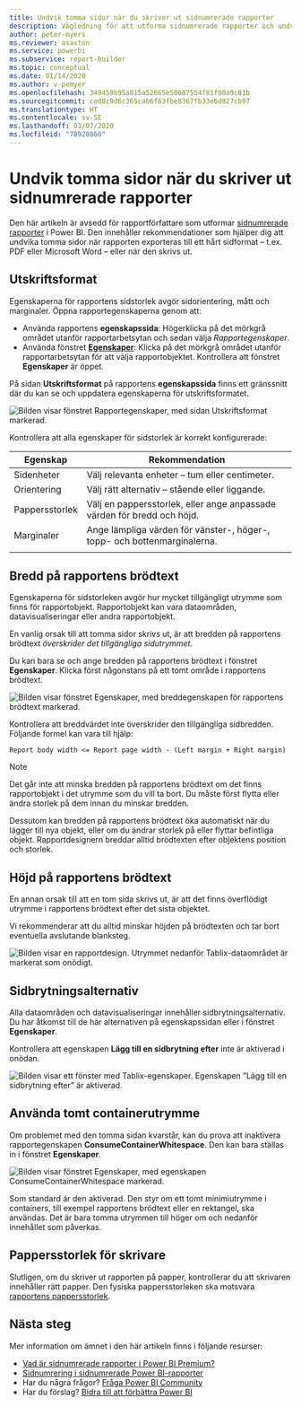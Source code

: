 ```yaml
---
title: Undvik tomma sidor när du skriver ut sidnumrerade rapporter
description: Vägledning för att utforma sidnumrerade rapporter och undvika tomma sidor vid utskrift.
author: peter-myers
ms.reviewer: asaxton
ms.service: powerbi
ms.subservice: report-builder
ms.topic: conceptual
ms.date: 01/14/2020
ms.author: v-pemyer
ms.openlocfilehash: 349459b95a815a52665e50687554f81f90a9c81b
ms.sourcegitcommit: ced8c9d6c365cab6f63fbe8367fb33e6d827cb97
ms.translationtype: HT
ms.contentlocale: sv-SE
ms.lasthandoff: 03/07/2020
ms.locfileid: "78920860"
---
```

# <a name="avoid-blank-pages-when-printing-paginated-reports"></a>Undvik tomma sidor när du skriver ut sidnumrerade rapporter

Den här artikeln är avsedd för rapportförfattare som utformar [sidnumrerade rapporter](../paginated-reports/paginated-reports-report-builder-power-bi.md) i Power BI. Den innehåller rekommendationer som hjälper dig att undvika tomma sidor när rapporten exporteras till ett hårt sidformat – t.ex. PDF eller Microsoft Word – eller när den skrivs ut.

## <a name="page-setup"></a>Utskriftsformat

Egenskaperna för rapportens sidstorlek avgör sidorientering, mått och marginaler. Öppna rapportegenskaperna genom att:

- Använda rapportens **egenskapssida**: Högerklicka på det mörkgrå området utanför rapportarbetsytan och sedan välja _Rapportegenskaper_.
- Använda fönstret [**Egenskaper**](../paginated-reports/paginated-reports-report-design-view.md#4-properties-pane): Klicka på det mörkgrå området utanför rapportarbetsytan för att välja rapportobjektet. Kontrollera att fönstret **Egenskaper** är öppet.

På sidan **Utskriftsformat** på rapportens **egenskapssida** finns ett gränssnitt där du kan se och uppdatera egenskaperna för utskriftsformatet.

![Bilden visar fönstret Rapportegenskaper, med sidan Utskriftsformat markerad.](media/report-paginated-blank-page/report-page-setup-properties.png)

Kontrollera att alla egenskaper för sidstorlek är korrekt konfigurerade:

|Egenskap|Rekommendation|
|---------|---------|
|Sidenheter|Välj relevanta enheter – tum eller centimeter.|
|Orientering|Välj rätt alternativ – stående eller liggande.|
|Pappersstorlek|Välj en pappersstorlek, eller ange anpassade värden för bredd och höjd.|
|Marginaler|Ange lämpliga värden för vänster-, höger-, topp- och bottenmarginalerna.|
|||

## <a name="report-body-width"></a>Bredd på rapportens brödtext

Egenskaperna för sidstorleken avgör hur mycket tillgängligt utrymme som finns för rapportobjekt. Rapportobjekt kan vara dataområden, datavisualiseringar eller andra rapportobjekt.

En vanlig orsak till att tomma sidor skrivs ut, är att bredden på rapportens brödtext _överskrider det tillgängliga sidutrymmet_.

Du kan bara se och ange bredden på rapportens brödtext i fönstret **Egenskaper**. Klicka först någonstans på ett tomt område i rapportens brödtext.

![Bilden visar fönstret Egenskaper, med breddegenskapen för rapportens brödtext markerad.](media/report-paginated-blank-page/report-body-properties-width.png)

Kontrollera att breddvärdet inte överskrider den tillgängliga sidbredden. Följande formel kan vara till hjälp:

```Report body width <= Report page width - (Left margin + Right margin)```

> [!NOTE]
> Det går inte att minska bredden på rapportens brödtext om det finns rapportobjekt i det utrymme som du vill ta bort. Du måste först flytta eller ändra storlek på dem innan du minskar bredden.
>
> Dessutom kan bredden på rapportens brödtext öka automatiskt när du lägger till nya objekt, eller om du ändrar storlek på eller flyttar befintliga objekt. Rapportdesignern breddar alltid brödtexten efter objektens position och storlek.

## <a name="report-body-height"></a>Höjd på rapportens brödtext

En annan orsak till att en tom sida skrivs ut, är att det finns överflödigt utrymme i rapportens brödtext efter det sista objektet.

Vi rekommenderar att du alltid minskar höjden på brödtexten och tar bort eventuella avslutande blanksteg.

![Bilden visar en rapportdesign. Utrymmet nedanför Tablix-dataområdet är markerat som onödigt.](media/report-paginated-blank-page/report-body-remove-trailing-space.png)

## <a name="page-break-options"></a>Sidbrytningsalternativ

Alla dataområden och datavisualiseringar innehåller sidbrytningsalternativ. Du har åtkomst till de här alternativen på egenskapssidan eller i fönstret **Egenskaper**.

Kontrollera att egenskapen **Lägg till en sidbrytning efter** inte är aktiverad i onödan.

![Bilden visar ett fönster med Tablix-egenskaper. Egenskapen ”Lägg till en sidbrytning efter” är aktiverad.](media/report-paginated-blank-page/data-region-page-break-option-after.png)

## <a name="consume-container-whitespace"></a>Använda tomt containerutrymme

Om problemet med den tomma sidan kvarstår, kan du prova att inaktivera rapportegenskapen **ConsumeContainerWhitespace**. Den kan bara ställas in i fönstret **Egenskaper**.

![Bilden visar fönstret Egenskaper, med egenskapen ConsumeContainerWhitespace markerad.](media/report-paginated-blank-page/report-properties-consumecontainerwhitespace.png)

Som standard är den aktiverad. Den styr om ett tomt minimiutrymme i containers, till exempel rapportens brödtext eller en rektangel, ska användas. Det är bara tomma utrymmen till höger om och nedanför innehållet som påverkas.

## <a name="printer-paper-size"></a>Pappersstorlek för skrivare

Slutligen, om du skriver ut rapporten på papper, kontrollerar du att skrivaren innehåller rätt papper. Den fysiska pappersstorleken ska motsvara [rapportens pappersstorlek](#page-setup).

## <a name="next-steps"></a>Nästa steg

Mer information om ämnet i den här artikeln finns i följande resurser:

- [Vad är sidnumrerade rapporter i Power BI Premium?](../paginated-reports/paginated-reports-report-builder-power-bi.md)
- [Sidnumrering i sidnumrerade Power BI-rapporter](../paginated-reports/paginated-reports-pagination.md)
- Har du några frågor? [Fråga Power BI Community](https://community.powerbi.com/)
- Har du förslag? [Bidra till att förbättra Power BI](https://ideas.powerbi.com)
